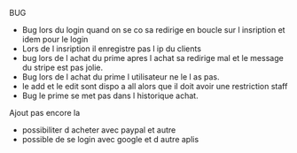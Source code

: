 BUG

- Bug lors du login quand on se co sa redirige en boucle sur l insription et idem pour le login
- Lors de l insription il enregistre pas l ip du clients
- bug lors de l achat du prime apres l achat sa redirige mal et le message du stripe est pas jolie.
- Bug lors de l achat du prime l utilisateur ne le l as pas.
- le add et le edit sont dispo a all alors que il doit avoir une restriction staff
- Bug le prime se met pas dans l historique achat.



Ajout pas encore la

- possibiliter d acheter avec paypal et autre
- possible de se login avec google et d autre aplis
